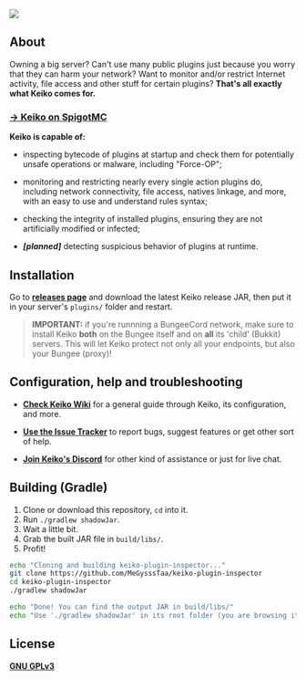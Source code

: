 ![](https://raw.githubusercontent.com/MeGysssTaa/keiko-plugin-inspector/master/img/Keiko%20Logo%20Big%20V2.png)


## About

Owning a big server? Can't use many public plugins just because you worry that they can harm your network? Want to monitor and/or restrict Internet activity, file access and other stuff for certain plugins? **That's all exactly what Keiko comes for.**

### [→ Keiko on SpigotMC](https://www.spigotmc.org/resources/keiko-server-security-and-plugins-inspections.66278/)


**Keiko is capable of:**

* inspecting bytecode of plugins at startup and check them for potentially unsafe operations or malware, including "Force-OP";

* monitoring and restricting nearly every single action plugins do, including network connectivity, file access, natives linkage, and more, with an easy to use and understand rules syntax;

* checking the integrity of installed plugins, ensuring they are not artificially modified or infected;

* ***[planned]*** detecting suspicious behavior of plugins at runtime.


## Installation

Go to **[releases page](https://github.com/MeGysssTaa/keiko-plugin-inspector/releases)** and download the latest Keiko release JAR, then put it in your server's `plugins/` folder and restart.

> **IMPORTANT:** if you're runnning a BungeeCord network, make sure to install Keiko **both** on the Bungee itself and on **all** its 'child' (Bukkit) servers. This will let Keiko protect not only all your endpoints, but also your Bungee (proxy)!


## Configuration, help and troubleshooting

* **[Check Keiko Wiki](https://github.com/MeGysssTaa/keiko-plugin-inspector/wiki)** for a general guide through Keiko, its configuration, and more.

* **[Use the Issue Tracker](https://github.com/MeGysssTaa/keiko-plugin-inspector/issues)** to report bugs, suggest features or get other sort of help.

* **[Join Keiko's Discord](https://discord.gg/QWHzCXX)** for other kind of assistance or just for live chat.


## Building (Gradle)

1. Clone or download this repository, `cd` into it.
2. Run `./gradlew shadowJar`.
3. Wait a little bit.
4. Grab the built JAR file in `build/libs/`.
5. Profit!


```bash
echo "Cloning and building keiko-plugin-inspector..."
git clone https://github.com/MeGysssTaa/keiko-plugin-inspector
cd keiko-plugin-inspector
./gradlew shadowJar

echo "Done! You can find the output JAR in build/libs/"
echo "Use './gradlew shadowJar' in its root folder (you are browsing it at the moment) whenever you want to rebuild Keiko."
```


## License

**[GNU GPLv3](https://github.com/MeGysssTaa/keiko-plugin-inspector/blob/master/LICENSE)**
